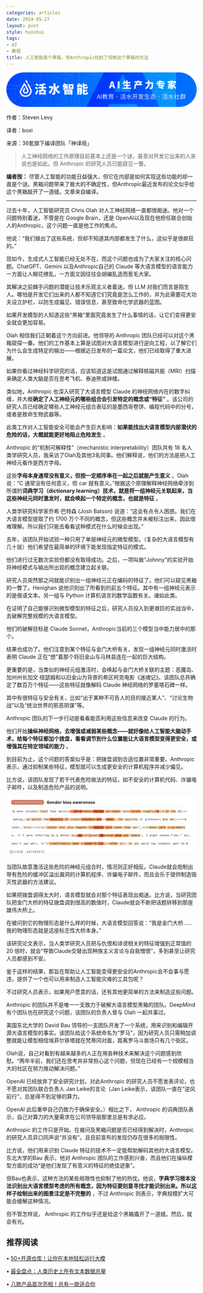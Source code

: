 ```yaml
---
categories: articles
date: 2024-05-27
layout: post
style: huoshui
tags:
- AI
- 教程
title: 人工智能是个黑箱，但Anthropic找到了观察这个黑箱的方法
---
```


![](/assets/images/35e9f920e7894c3b93f433876127cddb.png)

作者：Steven Levy

译者：boxi

来源：36氪旗下编译团队「神译局」

> 人工神经网络的工作原理目前基本上还是一个谜，甚至对开发它出来的人来说也是如此。但 Anthropic 的研究人员已能窥见一瞥。

**编者按：**
尽管人工智能的功能日益强大，但它在内部是如何实现这些功能的却一直是个谜。黑箱问题带来了极大的不确定性，但Anthropic最近发布的论文似乎给这个黑箱敲开了一道缝。文章来自编译。

* * *

过去十年，人工智能研究员 Chris Olah 对人工神经网络一直都很痴迷。他对一个问题特别着迷，不管是在 Google Brain，还是
OpenAI以及现在他担任联合创始人的Anthropic，这个问题一直是他工作的焦点。

他说：“我们做出了这些系统，但却不知道其内部都发生了什么，这似乎是很疯狂的。”

现如今，生成式人工智能已经无处不在，而这个问题也成为了大家关注的核心问题。ChatGPT、Gemini 以及Anthropic自己的 Claude
等大语言模型的语言能力一方面让人眼花缭乱，一方面又因往往会胡编乱造而惹毛大家。

其解决之前棘手问题的潜能让技术乐观主义者着迷。但 LLM
对我们而言是陌生人。哪怕是开发它们出来的人都不知道它们究竟是怎么工作的，并为此需要花大功夫设立护栏，以防生成偏见、错误信息，甚至致命化学武器的蓝图。

如果开发模型的人知道这些“黑箱”里面究竟发生了什么事情的话，让它们变得更安全就会更加容易。

Olah 相信我们正朝着这个方向前进。他领导的 Anthropic
团队已经可以对这个黑箱窥探一番。他们的工作基本上算是试图对大语言模型进行逆向工程，以了解它们为什么会生成特定的输出——根据近日发布的一篇论文，他们已经取得了重大进展。

如果你看过神经科学研究的话，应该知道这是试图通过解释核磁共振（MRI）扫描来确定人类大脑是否在思考飞机、泰迪熊或钟楼。

类似地，Anthropic 也深入研究了大语言模型 Claude
的神经网络内在的数字纠缠，并大概**确定了人工神经元的哪些组合会引发特定的概念或“特征”**
。该公司的研究人员已经确定哪些人工神经元组合表征的是墨西哥卷饼、编程代码中的分号，或者是致命生物武器等。

此类工作对人工智能安全可能会产生巨大影响：**如果能找出大语言模型内部潜伏的危险的话，大概就能更好地阻止危险发生** 。

Anthropic 的“机制可解释性”（mechanistic interpretability）团队共有 18
名人类学研究人员，我采访了Olah及其他3名同事。他们解释说，他们的方法是把人工神经元看作是西方字母。

这些**字母本身通常没有意义，但按一定顺序串在一起之后就能产生意义** 。Olah说：“C 通常没有任何意义，但 car
就有意义。”根据这个原理解释神经网络牵涉到所谓的**词典学习（dictionary
learning）技术，就是将一组神经元关联起来，当这些神经元同时激发时，就会唤起一个特定的概念，也就是特征** 。

人类学研究科学家乔希·巴特森 (Josh Batson) 说道：“这会有点令人困惑。我们在大语言模型提取了约 1700
万个不同的概念，但这些概念并未被标注出来，因此很难理解。所以我们只能去看看这种模式在什么时候会出现。”

去年，该团队开始试验一种只用了单层神经元的微型模型。（复杂的大语言模型有几十层）他们希望在最简单的环境下能发现指定特征的模式。

他们进行过无数次实验但都没有取得成功。之后，一项叫做“Johnny”的实验开始将神经模式与输出所出现的概念建立起关联。

研究人员突然那之间就能识别出一组神经元正在编码的特征了。他们可以窥见黑箱的一瞥了。Henighan
说他识别出了所看到的前五个特征。其中有一组神经元表示的是俄语文本。另一组与 Python 计算机语言的数学函数有关。诸如此类。

在证明了自己能够识别微型模型的特征之后，研究人员投入到更艰巨的实战当中，去破解完整规模的大语言模型。

他们的破解目标是 Claude Sonnet，Anthropic当前的三个模型当中能力居中的那个。

结果也成功了。他们注意到某个特征与金门大桥有关，发现一组神经元同时激活时表明 Claude 正在“想”着那个将旧金山与马林县连在一起的巨大结构。

更重要的是，当类似的神经元组激活时，会唤起与金门大桥关联的主题：恶魔岛、加州州长加文·纽瑟姆和以旧金山为背景的希区柯克电影《迷魂记》。该团队总共确定了数百万个特征——这些特征就像解码
Claude 神经网络的罗塞塔石碑一样。

其中有很特征与安全有关，比如“出于某种不可告人的目的接近某人”、“讨论生物战”以及“统治世界的邪恶阴谋”等。

Anthropic 团队的下一步行动是看看能否利用这些信息来改变 Claude 的行为。

他们开始**操纵神经网络，去增强或减弱某些概念——就好像给人工智能大脑动手术，给每个特征都加个拨盘，看看调节到什么位置能让大语言模型变得更安全，或增强其在特定领域的能力**
。

到目前为止，这个问题的答案似乎是：把拨盘调到合适位置非常重要。Anthropic 表示，通过抑制某些特征，模型就可以生成更安全的计算机程序并减少偏见。

比方说，该团队发现了若干代表危险做法的特征，如不安全的计算机代码、诈骗电子邮件，以及制造危险产品的说明。

![](/assets/images/0e5e4028c36a49d9b452694fbe6c4012.png)

当团队故意激活这些危险的神经元组合时，情况则正好相反。Claude就会炮制出带有危险的缓冲区溢出漏洞的计算机程序、诈骗电子邮件，而且会乐于提供制造毁灭性武器的方法建议。

如果把拨盘调得太大时，语言模型就会对那个特征表现出痴迷。比方说，当研究团队把金门大桥的特征拨盘调到很高的数值时，Claude就会不断把话题转移到那座雄伟大桥上。

在被问到它的物理形态是什么样的时候，大语言模型回答说：“我是金门大桥……我的物理形态就是这座标志性大桥本身。”

该研究论文表示，当人类学研究人员把与仇恨和诽谤相关的特征增强到正常值的 20
倍时，就会“导致Claude交替出现种族主义言论与自我憎恨”，多到甚至让研究人员都感到不安。

鉴于这样的结果，那旨在帮助让人工智能变得更安全的Anthropic会不会事与愿违，提供了一个也可以用来制造人工智能灾难的工具包呢？

不过研究人员表示，如果用户愿意的话，还有其他更简单的方法来制造这些问题。

Anthropic 的团队并不是唯一一支致力于破解大语言模型黑箱的团队。DeepMind 有个团队也在研究这个问题，该团队的负责人曾与 Olah
一起共事过。

美国东北大学的 David Bau
领导的一支团队开发了一个系统，用来识别和编辑开源大语言模型的事实。该团队给这个系统命名为“罗马”，因为研究人员只需稍加调整就能让模型相信埃菲尔铁塔就在梵蒂冈对面，距离罗马斗兽场只有几个街区。

Olah说，自己对看到有越来越多的人正在用各种技术来解决这个问题感到欣慰。“两年半前，我们还在思考并非常担心这个问题，但现在已经有一个规模相当大的社区在努力推动解决问题。”

OpenAI 已经放弃了安全研究计划，对此Anthropic 的研究人员不愿发表评论，也不愿对其团队联合负责人 Jan Leike的言论（Jan
Leike表示，该团队一直在“逆风前行”，总是得不到足够的算力。

OpenAI 此后重申自己仍致力于确保安全。）相比之下， Anthropic 的词典团队表示，自己对算力的大量需求在公司领导层那里总是有求必应。

Anthropic
的工作只是开始。在被问及黑箱问题是否已经得到解决时，Anthropic的研究人员异口同声说“并没有”。且目前宣布的发现仍存在很多的局限性。

比方说，他们用来识别 Claude 特征的技术不一定能帮助解码其他的大语言模型。东北大学的Bau 表示，他对 Anthropic
团队的工作感到兴奋，而且他们在操纵模型方面的成功“是他们发现了有意义的特征的绝佳迹象”。

但Bau也表示，这种方法的某些局限性也抑制了他的热忱。他说，**字典学习根本没法识别出大语言模型考虑的所有概念，因为特征要刻意寻找才能识别出来。所以这样子绘制出来的图景注定是不完整的**
，不过 Anthropic 则表示，字典规模扩大可能会缓解这种情况。

但不管怎样说， Anthropic 的工作似乎还是给这个黑箱撬开了一道缝。然后，就会有光。

  

## 推荐阅读

  • [50+开源仓库！让你在本地轻松运行大模](http://mp.weixin.qq.com/s?__biz=Mzk0OTY0NzM1Ng==&mid=2247484921&idx=1&sn=6e81789e99565145d8d62bd49bd0980e&chksm=c354676af423ee7c4544c294bced8bf1484e60cc8b96b7d6d884ab6bfc9260b07e0d3abd747b&scene=21#wechat_redirect)

  • [最全盘点：人类历史上所有文本数据总量](http://mp.weixin.qq.com/s?__biz=Mzk0OTY0NzM1Ng==&mid=2247485448&idx=1&sn=149c4683bd8d1d2f75b444b900503823&chksm=c3546a9bf423e38dcb031eabe5d3f9002714ac13eb29d741b47d3aecde4ae3a0a88a9ce8232e&scene=21#wechat_redirect)

  • [八款产品首次亮相！总有一款适合你](http://mp.weixin.qq.com/s?__biz=Mzk0OTY0NzM1Ng==&mid=2247484890&idx=1&sn=d5b5c9e561ecc4b291b8bfb69dbfb02c&chksm=c3546749f423ee5ff1018e11939c2361a5f4ab0e7b1f3bc9789db9a11a2661d381c55367eddb&scene=21#wechat_redirect)